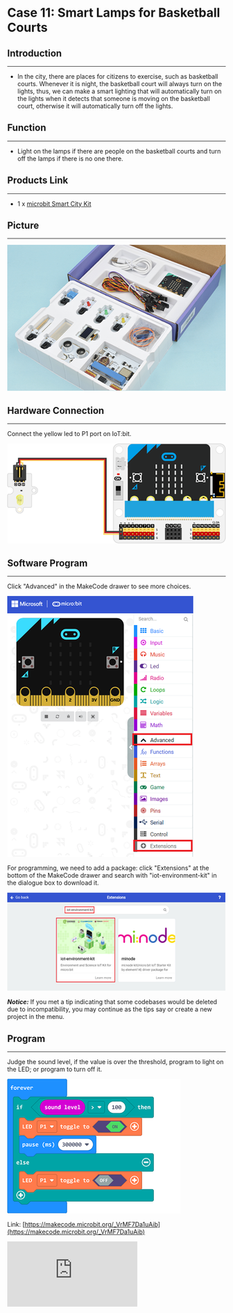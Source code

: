 # Case 11: Smart Lamps for Basketball Courts


##  Introduction
---

- In the city, there are places for citizens to exercise, such as basketball courts. Whenever it is night, the basketball court will always turn on the lights, thus, we can make a smart lighting that will automatically turn on the lights when it detects that someone is moving on the basketball court, otherwise it will automatically turn off the lights.


##  Function
---

- Light on the lamps if there are people on the basketball courts and turn off the lamps if there is no one there.

## Products Link
---
- 1 x [microbit Smart City Kit](https://shop.elecfreaks.com/products/elecfreaks-micro-bit-smart-city-kit-without-micro-bit-board?_pos=1&_sid=ce30b50b6&_ss=r)

## Picture
---
![](./images/microbit-Smart-City-Kit-case-01-02.png)

## Hardware Connection
---

Connect the yellow led to P1 port on IoT:bit.

![](./images/microbit-Smart-City-Kit-case-07-03.png)

## Software Program

---

Click "Advanced" in the MakeCode drawer to see more choices.

![](./images/microbit-Smart-City-Kit-case-01-04.png)

For programming, we need to add a package: click "Extensions" at the bottom of the MakeCode drawer and search with "iot-environment-kit" in the dialogue box to download it.

![](./images/microbit-Smart-City-Kit-case-01-05.png)



***Notice:*** If you met a tip indicating that some codebases would be deleted due to incompatibility, you may continue as the tips say or create a new project in the menu.

## Program

---

Judge the sound level, if the value is over the threshold, program to light on the LED; or program to turn off it.

![](./images/microbit-Smart-City-Kit-case-11-07.png)


Link: [https://makecode.microbit.org/_VrMF7Da1uAib](https://makecode.microbit.org/_VrMF7Da1uAib)

<div
    style={{
        position: 'relative',
        paddingBottom: '60%',
        overflow: 'hidden',
    }}
>
    <iframe
        src="https://makecode.microbit.org/_VrMF7Da1uAib"
        frameborder="0"
        sandbox="allow-popups allow-forms allow-scripts allow-same-origin"
        style={{
            position: 'absolute',
            width: '100%',
            height: '100%',
        }}
    />
</div>


## Result
---
- If the sound level is over the threshold, it means there are people on the courts, program to light on the leds; or program to turn off the lights.
